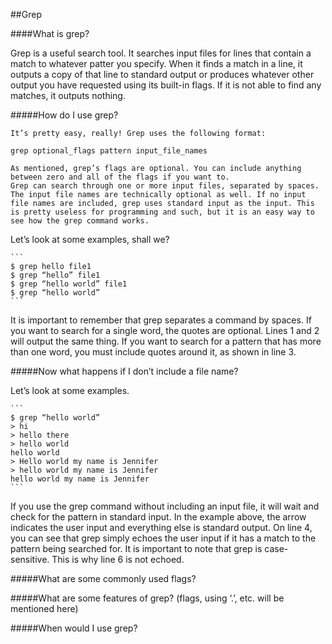 ##Grep

####What is grep?

Grep is a useful search tool. It searches input files for lines that contain a match to whatever patter you specify. When it finds a match in a line, it outputs a copy of that line to standard output or produces whatever other output you have requested using its built-in flags. If it is not able to find any matches, it outputs nothing.

#####How do I use grep?

	It’s pretty easy, really! Grep uses the following format:

```
grep optional_flags pattern input_file_names
```
	
	As mentioned, grep’s flags are optional. You can include anything between zero and all of the flags if you want to.
	Grep can search through one or more input files, separated by spaces. The input file names are technically optional as well. If no input file names are included, grep uses standard input as the input. This is pretty useless for programming and such, but it is an easy way to see how the grep command works.

Let’s look at some examples, shall we?

	```
	$ grep hello file1
	$ grep “hello” file1
	$ grep “hello world” file1
	$ grep “hello world”
	```

It is important to remember that grep separates a command by spaces. If you want to search for a single word, the quotes are optional. Lines 1 and 2 will output the same thing. If you want to search for a pattern that has more than one word, you must include quotes around it, as shown in line 3.

#####Now what happens if I don’t include a file name?

Let’s look at some examples.

	```
	$ grep “hello world”
	> hi
	> hello there
	> hello world
	hello world
	> Hello world my name is Jennifer
	> hello world my name is Jennifer
	hello world my name is Jennifer
	```

If you use the grep command without including an input file, it will wait and check for the pattern in standard input. In the example above, the arrow indicates the user input and everything else is standard output. On line 4, you can see that grep simply echoes the user input if it has a match to the pattern being searched for. It is important to note that grep is case-sensitive. This is why line 6 is not echoed.

#####What are some commonly used flags?

#####What are some features of grep? (flags, using ‘.’, etc. will be mentioned here)

#####When would I use grep?
